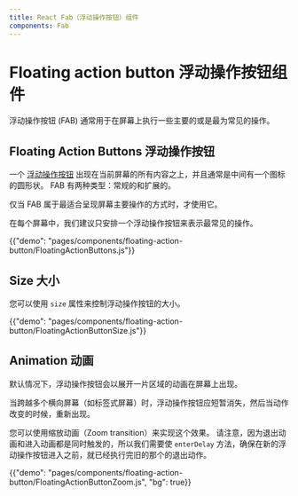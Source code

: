 ```yaml
---
title: React Fab（浮动操作按钮）组件
components: Fab
---
```


# Floating action button 浮动操作按钮组件

<p class="description">浮动操作按钮 (FAB) 通常用于在屏幕上执行一些主要的或是最为常见的操作。</p>

## Floating Action Buttons 浮动操作按钮

一个 [浮动操作按钮](https://material.io/design/components/buttons-floating-action-button.html) 出现在当前屏幕的所有内容之上，并且通常是中间有一个图标的圆形状。 FAB 有两种类型：常规的和扩展的。

仅当 FAB 属于最适合呈现屏幕主要操作的方式时，才使用它。

在每个屏幕中，我们建议只安排一个浮动操作按钮来表示最常见的操作。

{{"demo": "pages/components/floating-action-button/FloatingActionButtons.js"}}

## Size 大小

您可以使用 `size` 属性来控制浮动操作按钮的大小。

{{"demo": "pages/components/floating-action-button/FloatingActionButtonSize.js"}}

## Animation 动画

默认情况下，浮动操作按钮会以展开一片区域的动画在屏幕上出现。

当跨越多个横向屏幕（如标签式屏幕）时，浮动操作按钮应短暂消失，然后当动作改变的时候，重新出现。

您可以使用缩放动画（Zoom transition）来实现这个效果。 请注意，因为退出动画和进入动画都是同时触发的，所以我们需要使 `enterDelay` 方法，确保在新的浮动操作按钮进入之前，就已经执行完旧的那个的退出动作。

{{"demo": "pages/components/floating-action-button/FloatingActionButtonZoom.js", "bg": true}}
